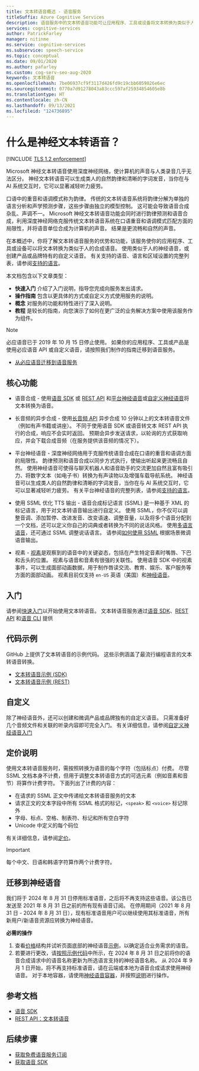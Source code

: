 ```yaml
---
title: 文本转语音概述 - 语音服务
titleSuffix: Azure Cognitive Services
description: 语音服务中的文本转语音功能可让应用程序、工具或设备将文本转换为类似于人类的自然合成语音。 本文概述了文本转语音服务的优势和功能。
services: cognitive-services
author: PatrickFarley
manager: nitinme
ms.service: cognitive-services
ms.subservice: speech-service
ms.topic: conceptual
ms.date: 09/01/2020
ms.author: pafarley
ms.custom: cog-serv-seo-aug-2020
keywords: 文本转语音
ms.openlocfilehash: 7be06937cf9f3117d426fd9c19cbb6059826e6ec
ms.sourcegitcommit: 0770a7d91278043a83ccc597af25934854605e8b
ms.translationtype: HT
ms.contentlocale: zh-CN
ms.lasthandoff: 09/13/2021
ms.locfileid: "124736895"
---
```

# <a name="what-is-neural-text-to-speech"></a>什么是神经文本转语音？

[!INCLUDE [TLS 1.2 enforcement](../../../includes/cognitive-services-tls-announcement.md)]

Microsoft 神经文本转语音使用深度神经网络，使计算机的声音与人类录音几乎无法区分。 神经文本转语音可以生成类人的自然韵律和清晰的字词发音，当你在与 AI 系统交互时，它可以显著减轻听力疲劳。

口语中的重音和语调模式称为韵律。 传统的文本转语音系统将韵律分解为单独的语言分析和声学预测步骤，这些步骤由独立的模型控制。 这可能会导致语音合成杂乱、声调不一。 Microsoft 神经文本转语音功能会同时进行韵律预测和语音合成，利用深度神经网络克服传统文本转语音系统在口语重音和语调模式匹配方面的局限性，并将语音单位合成为计算机的声音。 结果是更流畅和自然的声音。

在本概述中，你将了解文本转语音服务的优势和功能，该服务使你的应用程序、工具或设备可以将文本转换为类似于人的合成语音。 使用类似于人的神经语音，或创建产品或品牌特有的自定义语音。 有关支持的语音、语言和区域设置的完整列表，请参阅[支持的语言](language-support.md#text-to-speech)。

本文档包含以下文章类型：

* **快速入门** 介绍了入门说明，指导您完成向服务发出请求。
* **操作指南** 包含以更具体的方式或自定义方式使用服务的说明。
* **概念** 对服务的功能和特性进行了深入说明。
* **教程** 是较长的指南，向您演示了如何在更广泛的业务解决方案中使用该服务作为组件。

> [!NOTE]
>
> 必应语音已于 2019 年 10 月 15 日停止使用。 如果你的应用程序、工具或产品是使用必应语音 API 或自定义语音，请按照我们制作的指南迁移到语音服务。
>
> * [从必应语音迁移到语音服务](how-to-migrate-from-bing-speech.md)

## <a name="core-features"></a>核心功能

* 语音合成 - 使用[语音 SDK](./get-started-text-to-speech.md) 或 [REST API](rest-text-to-speech.md) 和[平台神经语音](language-support.md#text-to-speech)或[自定义神经语音](custom-neural-voice.md)将文本转换为语音。

* 长音频的异步合成 - 使用[长音频 API](long-audio-api.md) 异步合成 10 分钟以上的文本转语音文件（例如有声书籍或讲座）。 不同于使用语音 SDK 或语音转文本 REST API 执行的合成，响应不会实时返回。 预期会异步发送请求，以轮询的方式获取响应，并会下载合成音频（在服务提供该音频的情况下）。

* 平台神经语音 - 深度神经网络用于克服传统语音合成在口语的重音和语调方面的局限性。 韵律预测和语音合成以同步方式执行，使输出听起来更流畅且自然。 使用神经语音可使得与聊天机器人和语音助手的交流更加自然且富有吸引力、将数字文本（如电子书）转换为有声读物以及增强车载导航系统。 神经语音可以生成类人的自然韵律和清晰的字词发音，当你在与 AI 系统交互时，它可以显著减轻听力疲劳。 有关平台神经语音的完整列表，请参阅[支持的语言](language-support.md#text-to-speech)。

* 使用 SSML 优化 TTS 输出 - 语音合成标记语言 (SSML) 是一种基于 XML 的标记语言，用于对文本转语音输出进行自定义。 使用 SSML，你不仅可以调整音调、添加暂停、改进发音、改变语速、调整音量，以及将多个语音分配到一个文档，还可以定义你自己的词典或者转换为不同的说话风格。 使用[多语言语音](https://techcommunity.microsoft.com/t5/azure-ai/azure-text-to-speech-updates-at-build-2021/ba-p/2382981)，还可通过 SSML 调整说话语言。 请参阅[如何使用 SSML](speech-synthesis-markup.md) 根据场景微调语音输出。

* 视素 - [视素](how-to-speech-synthesis-viseme.md)是观察到的语音中的关键姿态，包括在产生特定音素时嘴唇、下巴和舌头的位置。 视素与语音和音素有很强的关联性。 使用语音 SDK 中的视素事件，可以生成面部动画数据，用于制作唇读交流、教育、娱乐、客户服务等方面的面部动画。 视素目前仅支持 `en-US` 英语（美国）和[神经语音](language-support.md#text-to-speech)。

## <a name="get-started"></a>入门

请参阅[快速入门](get-started-text-to-speech.md)以开始使用文本转语音。 文本转语音服务通过[语音 SDK](speech-sdk.md)、[REST API](rest-text-to-speech.md) 和[语音 CLI](spx-overview.md) 提供

## <a name="sample-code"></a>代码示例

GitHub 上提供了文本转语音的示例代码。 这些示例涵盖了最流行编程语言的文本转语音转换。

* [文本转语音示例 (SDK)](https://github.com/Azure-Samples/cognitive-services-speech-sdk)
* [文本转语音示例 (REST)](https://github.com/Azure-Samples/Cognitive-Speech-TTS)

## <a name="customization"></a>自定义

除了神经语音外，还可以创建和微调产品或品牌独有的自定义语音。 只需准备好几个音频文件和关联的听录内容即可完全入门。 有关详细信息，请参阅[自定义神经语音入门](how-to-custom-voice.md)

## <a name="pricing-note"></a>定价说明

使用文本转语音服务时，需按照转换为语音的每个字符（包括标点）付费。 尽管 SSML 文档本身不计费，但用于调整文本转语音方式的可选元素（例如音素和音节）将算作计费字符。 下面列出了计费的内容：

* 在请求的 SSML 正文中传递给文本转语音服务的文本
* 请求正文的文本字段中所有 SSML 格式的标记，`<speak>` 和 `<voice>` 标记除外
* 字母、标点、空格、制表符、标记和所有空白字符
* Unicode 中定义的每个码位

有关详细信息，请参阅[定价](https://azure.microsoft.com/pricing/details/cognitive-services/speech-services/)。

> [!IMPORTANT]
> 每个中文、日语和韩语字符算作两个计费字符。

## <a name="migrate-to-neural-voice"></a>迁移到神经语音

我们将于 2024 年 8 月 31 日停用标准语音，之后将不再支持这些语音。该公告已发送至 2021 年 8 月 31 日之前的所有现有语音订阅。 在停用期间（2021 年 8 月 31 日 - 2024 年 8 月 31 日），现有标准语音用户可以继续使用其标准语音，所有新用户/新语音资源应转换为神经语音。

**必需的操作**

1. 查看[价格](https://azure.microsoft.com/pricing/details/cognitive-services/speech-services/)结构并试听页面底部的神经语音[示例](https://azure.microsoft.com/services/cognitive-services/text-to-speech/#overview)，以确定适合业务需求的语音。
1. 若要进行更改，请[按照示例代码](speech-synthesis-markup.md#choose-a-voice-for-text-to-speech)中所示，在 2024 年 8 月 31 日之前将你的语音合成请求中的语音名称更新为所选语言支持的神经语音名称。 从 2024 年 9 月 1 日开始，将不再支持标准语音，请在云端或本地为语音合成请求使用神经语音。 对于本地容器，请使用[神经语音容器](../containers/container-image-tags.md)，并按照[说明](speech-container-howto.md)进行操作。

## <a name="reference-docs"></a>参考文档

* [语音 SDK](speech-sdk.md)
* [REST API：文本转语音](rest-text-to-speech.md)

## <a name="next-steps"></a>后续步骤

* [获取免费语音服务订阅](overview.md#try-the-speech-service-for-free)
* [获取语音 SDK](speech-sdk.md)
